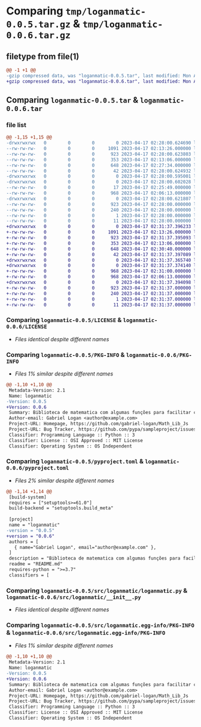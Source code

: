 # Comparing `tmp/loganmatic-0.0.5.tar.gz` & `tmp/loganmatic-0.0.6.tar.gz`

## filetype from file(1)

```diff
@@ -1 +1 @@
-gzip compressed data, was "loganmatic-0.0.5.tar", last modified: Mon Apr 17 02:28:00 2023, max compression
+gzip compressed data, was "loganmatic-0.0.6.tar", last modified: Mon Apr 17 02:31:37 2023, max compression
```

## Comparing `loganmatic-0.0.5.tar` & `loganmatic-0.0.6.tar`

### file list

```diff
@@ -1,15 +1,15 @@
-drwxrwxrwx   0        0        0        0 2023-04-17 02:28:00.624690 loganmatic-0.0.5/
--rw-rw-rw-   0        0        0     1091 2023-04-17 02:13:26.000000 loganmatic-0.0.5/LICENSE
--rw-rw-rw-   0        0        0      923 2023-04-17 02:28:00.623803 loganmatic-0.0.5/PKG-INFO
--rw-rw-rw-   0        0        0      353 2023-04-17 02:13:06.000000 loganmatic-0.0.5/README.md
--rw-rw-rw-   0        0        0      648 2023-04-17 02:27:34.000000 loganmatic-0.0.5/pyproject.toml
--rw-rw-rw-   0        0        0       42 2023-04-17 02:28:00.624932 loganmatic-0.0.5/setup.cfg
-drwxrwxrwx   0        0        0        0 2023-04-17 02:28:00.595001 loganmatic-0.0.5/src/
-drwxrwxrwx   0        0        0        0 2023-04-17 02:28:00.602028 loganmatic-0.0.5/src/loganmatic/
--rw-rw-rw-   0        0        0       17 2023-04-17 02:25:49.000000 loganmatic-0.0.5/src/loganmatic/__init__.py
--rw-rw-rw-   0        0        0      968 2023-04-17 02:06:13.000000 loganmatic-0.0.5/src/loganmatic/loganmatic.py
-drwxrwxrwx   0        0        0        0 2023-04-17 02:28:00.621807 loganmatic-0.0.5/src/loganmatic.egg-info/
--rw-rw-rw-   0        0        0      923 2023-04-17 02:28:00.000000 loganmatic-0.0.5/src/loganmatic.egg-info/PKG-INFO
--rw-rw-rw-   0        0        0      240 2023-04-17 02:28:00.000000 loganmatic-0.0.5/src/loganmatic.egg-info/SOURCES.txt
--rw-rw-rw-   0        0        0        1 2023-04-17 02:28:00.000000 loganmatic-0.0.5/src/loganmatic.egg-info/dependency_links.txt
--rw-rw-rw-   0        0        0       11 2023-04-17 02:28:00.000000 loganmatic-0.0.5/src/loganmatic.egg-info/top_level.txt
+drwxrwxrwx   0        0        0        0 2023-04-17 02:31:37.396233 loganmatic-0.0.6/
+-rw-rw-rw-   0        0        0     1091 2023-04-17 02:13:26.000000 loganmatic-0.0.6/LICENSE
+-rw-rw-rw-   0        0        0      923 2023-04-17 02:31:37.395093 loganmatic-0.0.6/PKG-INFO
+-rw-rw-rw-   0        0        0      353 2023-04-17 02:13:06.000000 loganmatic-0.0.6/README.md
+-rw-rw-rw-   0        0        0      648 2023-04-17 02:30:40.000000 loganmatic-0.0.6/pyproject.toml
+-rw-rw-rw-   0        0        0       42 2023-04-17 02:31:37.397089 loganmatic-0.0.6/setup.cfg
+drwxrwxrwx   0        0        0        0 2023-04-17 02:31:37.365740 loganmatic-0.0.6/src/
+drwxrwxrwx   0        0        0        0 2023-04-17 02:31:37.374140 loganmatic-0.0.6/src/loganmatic/
+-rw-rw-rw-   0        0        0      968 2023-04-17 02:31:00.000000 loganmatic-0.0.6/src/loganmatic/__init__.py
+-rw-rw-rw-   0        0        0      968 2023-04-17 02:06:13.000000 loganmatic-0.0.6/src/loganmatic/loganmatic.py
+drwxrwxrwx   0        0        0        0 2023-04-17 02:31:37.394098 loganmatic-0.0.6/src/loganmatic.egg-info/
+-rw-rw-rw-   0        0        0      923 2023-04-17 02:31:37.000000 loganmatic-0.0.6/src/loganmatic.egg-info/PKG-INFO
+-rw-rw-rw-   0        0        0      240 2023-04-17 02:31:37.000000 loganmatic-0.0.6/src/loganmatic.egg-info/SOURCES.txt
+-rw-rw-rw-   0        0        0        1 2023-04-17 02:31:37.000000 loganmatic-0.0.6/src/loganmatic.egg-info/dependency_links.txt
+-rw-rw-rw-   0        0        0       11 2023-04-17 02:31:37.000000 loganmatic-0.0.6/src/loganmatic.egg-info/top_level.txt
```

### Comparing `loganmatic-0.0.5/LICENSE` & `loganmatic-0.0.6/LICENSE`

 * *Files identical despite different names*

### Comparing `loganmatic-0.0.5/PKG-INFO` & `loganmatic-0.0.6/PKG-INFO`

 * *Files 1% similar despite different names*

```diff
@@ -1,10 +1,10 @@
 Metadata-Version: 2.1
 Name: loganmatic
-Version: 0.0.5
+Version: 0.0.6
 Summary: Biblioteca de matematica com algumas funções para facilitar calculos
 Author-email: Gabriel Logan <author@example.com>
 Project-URL: Homepage, https://github.com/gabriel-logan/Math_Lib_Js
 Project-URL: Bug Tracker, https://github.com/pypa/sampleproject/issues
 Classifier: Programming Language :: Python :: 3
 Classifier: License :: OSI Approved :: MIT License
 Classifier: Operating System :: OS Independent
```

### Comparing `loganmatic-0.0.5/pyproject.toml` & `loganmatic-0.0.6/pyproject.toml`

 * *Files 2% similar despite different names*

```diff
@@ -1,14 +1,14 @@
 [build-system]
 requires = ["setuptools>=61.0"]
 build-backend = "setuptools.build_meta"
 
 [project]
 name = "loganmatic"
-version = "0.0.5"
+version = "0.0.6"
 authors = [
   { name="Gabriel Logan", email="author@example.com" },
 ]
 description = "Biblioteca de matematica com algumas funções para facilitar calculos"
 readme = "README.md"
 requires-python = ">=3.7"
 classifiers = [
```

### Comparing `loganmatic-0.0.5/src/loganmatic/loganmatic.py` & `loganmatic-0.0.6/src/loganmatic/__init__.py`

 * *Files identical despite different names*

### Comparing `loganmatic-0.0.5/src/loganmatic.egg-info/PKG-INFO` & `loganmatic-0.0.6/src/loganmatic.egg-info/PKG-INFO`

 * *Files 1% similar despite different names*

```diff
@@ -1,10 +1,10 @@
 Metadata-Version: 2.1
 Name: loganmatic
-Version: 0.0.5
+Version: 0.0.6
 Summary: Biblioteca de matematica com algumas funções para facilitar calculos
 Author-email: Gabriel Logan <author@example.com>
 Project-URL: Homepage, https://github.com/gabriel-logan/Math_Lib_Js
 Project-URL: Bug Tracker, https://github.com/pypa/sampleproject/issues
 Classifier: Programming Language :: Python :: 3
 Classifier: License :: OSI Approved :: MIT License
 Classifier: Operating System :: OS Independent
```

